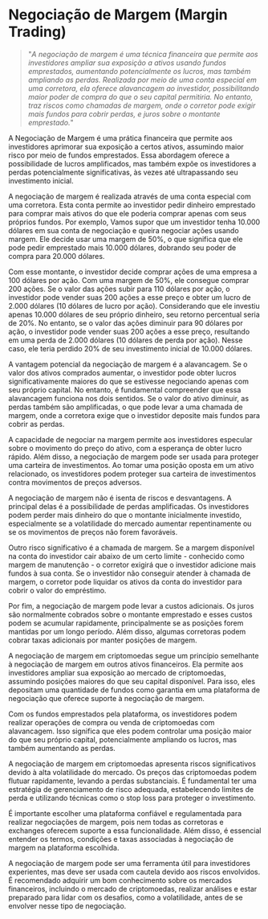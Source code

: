 # Negociação de Margem (Margin Trading)

>"*A negociação de margem é uma técnica financeira que permite aos investidores ampliar sua exposição a ativos usando fundos emprestados, aumentando potencialmente os lucros, mas também ampliando as perdas. Realizada por meio de uma conta especial em uma corretora, ela oferece alavancagem ao investidor, possibilitando maior poder de compra do que o seu capital permitiria. No entanto, traz riscos como chamadas de margem, onde o corretor pode exigir mais fundos para cobrir perdas, e juros sobre o montante emprestado.*"

A Negociação de Margem é uma prática financeira que permite aos investidores aprimorar sua exposição a certos ativos, assumindo maior risco por meio de fundos emprestados. Essa abordagem oferece a possibilidade de lucros amplificados, mas também expõe os investidores a perdas potencialmente significativas, às vezes até ultrapassando seu investimento inicial.

A negociação de margem é realizada através de uma conta especial com uma corretora. Esta conta permite ao investidor pedir dinheiro emprestado para comprar mais ativos do que ele poderia comprar apenas com seus próprios fundos. Por exemplo, Vamos supor que um investidor tenha 10.000 dólares em sua conta de negociação e queira negociar ações usando margem. Ele decide usar uma margem de 50%, o que significa que ele pode pedir emprestado mais 10.000 dólares, dobrando seu poder de compra para 20.000 dólares.

Com esse montante, o investidor decide comprar ações de uma empresa a 100 dólares por ação. Com uma margem de 50%, ele consegue comprar 200 ações. Se o valor das ações subir para 110 dólares por ação, o investidor pode vender suas 200 ações a esse preço e obter um lucro de 2.000 dólares (10 dólares de lucro por ação). Considerando que ele investiu apenas 10.000 dólares de seu próprio dinheiro, seu retorno percentual seria de 20%. No entanto, se o valor das ações diminuir para 90 dólares por ação, o investidor pode vender suas 200 ações a esse preço, resultando em uma perda de 2.000 dólares (10 dólares de perda por ação). Nesse caso, ele teria perdido 20% de seu investimento inicial de 10.000 dólares.

A vantagem potencial da negociação de margem é a alavancagem. Se o valor dos ativos comprados aumentar, o investidor pode obter lucros significativamente maiores do que se estivesse negociando apenas com seu próprio capital. No entanto, é fundamental compreender que essa alavancagem funciona nos dois sentidos. Se o valor do ativo diminuir, as perdas também são amplificadas, o que pode levar a uma chamada de margem, onde a corretora exige que o investidor deposite mais fundos para cobrir as perdas.

A capacidade de negociar na margem permite aos investidores especular sobre o movimento do preço do ativo, com a esperança de obter lucro rápido. Além disso, a negociação de margem pode ser usada para proteger uma carteira de investimentos. Ao tomar uma posição oposta em um ativo relacionado, os investidores podem proteger sua carteira de investimentos contra movimentos de preços adversos.

A negociação de margem não é isenta de riscos e desvantagens. A principal delas é a possibilidade de perdas amplificadas. Os investidores podem perder mais dinheiro do que o montante inicialmente investido, especialmente se a volatilidade do mercado aumentar repentinamente ou se os movimentos de preços não forem favoráveis.

Outro risco significativo é a chamada de margem. Se a margem disponível na conta do investidor cair abaixo de um certo limite - conhecido como margem de manutenção - o corretor exigirá que o investidor adicione mais fundos à sua conta. Se o investidor não conseguir atender à chamada de margem, o corretor pode liquidar os ativos da conta do investidor para cobrir o valor do empréstimo.

Por fim, a negociação de margem pode levar a custos adicionais. Os juros são normalmente cobrados sobre o montante emprestado e esses custos podem se acumular rapidamente, principalmente se as posições forem mantidas por um longo período. Além disso, algumas corretoras podem cobrar taxas adicionais por manter posições de margem.

A negociação de margem em criptomoedas segue um princípio semelhante à negociação de margem em outros ativos financeiros. Ela permite aos investidores ampliar sua exposição ao mercado de criptomoedas, assumindo posições maiores do que seu capital disponível. Para isso, eles depositam uma quantidade de fundos como garantia em uma plataforma de negociação que oferece suporte à negociação de margem.

Com os fundos emprestados pela plataforma, os investidores podem realizar operações de compra ou venda de criptomoedas com alavancagem. Isso significa que eles podem controlar uma posição maior do que seu próprio capital, potencialmente ampliando os lucros, mas também aumentando as perdas.

A negociação de margem em criptomoedas apresenta riscos significativos devido à alta volatilidade do mercado. Os preços das criptomoedas podem flutuar rapidamente, levando a perdas substanciais. É fundamental ter uma estratégia de gerenciamento de risco adequada, estabelecendo limites de perda e utilizando técnicas como o stop loss para proteger o investimento.

É importante escolher uma plataforma confiável e regulamentada para realizar negociações de margem, pois nem todas as corretoras e exchanges oferecem suporte a essa funcionalidade. Além disso, é essencial entender os termos, condições e taxas associadas à negociação de margem na plataforma escolhida.

A negociação de margem pode ser uma ferramenta útil para investidores experientes, mas deve ser usada com cautela devido aos riscos envolvidos. É recomendado adquirir um bom conhecimento sobre os mercados financeiros, incluindo o mercado de criptomoedas, realizar análises e estar preparado para lidar com os desafios, como a volatilidade, antes de se envolver nesse tipo de negociação.